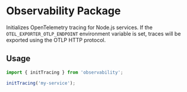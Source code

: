 # Observability Package

Initializes OpenTelemetry tracing for Node.js services. If the `OTEL_EXPORTER_OTLP_ENDPOINT` environment variable is set, traces will be exported using the OTLP HTTP protocol.

## Usage
```ts
import { initTracing } from 'observability';

initTracing('my-service');
```
